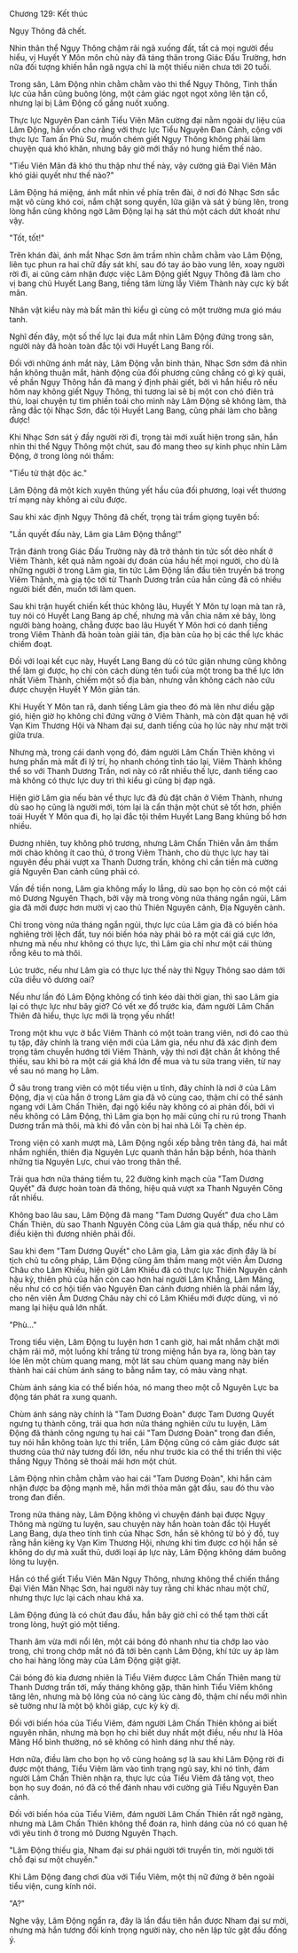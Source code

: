 




Chương 129: Kết thúc


Ngụy Thông đã chết.

Nhìn thân thể Ngụy Thông chậm rãi ngã xuống đất, tất cả mọi người đều hiểu, vị Huyết Y Môn môn chủ này đã táng thân trong Giác Đấu Trường, hơn nữa đối tượng khiến hắn ngã ngựa chỉ là một thiếu niên chưa tới 20 tuổi.

Trong sân, Lâm Động nhìn chằm chằm vào thi thể Ngụy Thông, Tinh thần lực của hắn cũng buông lỏng, một cảm giác ngọt ngọt xông lên tận cổ, nhưng lại bị Lâm Động cố gắng nuốt xuống.

Thực lực Nguyên Đan cảnh Tiểu Viên Mãn cường đại nằm ngoài dự liệu của Lâm Động, hắn vốn cho rằng với thực lực Tiểu Nguyên Đan Cảnh, cộng với thực lực Tam ấn Phù Sư, muốn chém giết Ngụy Thông không phải làm chuyện quá khó khăn, nhưng bây giờ mới thấy nó hung hiểm thế nào.

"Tiểu Viên Mãn đã khó thu thập như thế này, vậy cường giả Đại Viên Mãn khó giải quyết như thế nào?"

Lâm Động há miệng, ánh mắt nhìn về phía trên đài, ở nơi đó Nhạc Sơn sắc mặt vô cùng khó coi, nắm chặt song quyền, lửa giận và sát ý bùng lên, trong lòng hắn cũng không ngờ Lâm Động lại hạ sát thủ một cách dứt khoát như vậy.

"Tốt, tốt!"

Trên khán đài, ánh mắt Nhạc Sơn âm trầm nhìn chằm chằm vào Lâm Động, liên tục phun ra hai chữ đầy sát khí, sau đó tay áo bào vung lên, xoay người rời đi, ai cũng cảm nhận được việc Lâm Động giết Ngụy Thông đã làm cho vị bang chủ Huyết Lang Bang, tiếng tăm lừng lẫy Viêm Thành này cực kỳ bất mãn.

Nhân vật kiểu này mà bất mãn thì kiểu gì cùng có một trường mưa gió máu tanh.

Nghĩ đến đây, một số thế lực lại đưa mắt nhìn Lâm Động đứng trong sân, người này đã hoàn toàn đắc tội với Huyết Lang Bang rồi.

Đối với những ánh mắt này, Lâm Động vẫn bình thản, Nhạc Sơn sớm đã nhìn hắn không thuận mắt, hành động của đối phương cũng chẳng có gì kỳ quái, về phần Ngụy Thông hắn đã mang ý định phải giết, bởi vì hắn hiểu rõ nếu hôm nay không giết Ngụy Thông, thì tương lai sẽ bị một con chó điên trả thù, loại chuyện tự tìm phiền toái cho mình này Lâm Động sẽ không làm, thà rằng đắc tội Nhạc Sơn, đắc tội Huyết Lang Bang, cũng phải làm cho bằng được!

Khi Nhạc Sơn sát ý đầy người rời đi, trọng tài mới xuất hiện trong sân, hắn nhìn thi thể Ngụy Thông một chút, sau đó mang theo sự kinh phục nhìn Lâm Động, ở trong lòng nói thầm:

"Tiểu tử thật độc ác."

Lâm Động đã một kích xuyên thủng yết hầu của đối phương, loại vết thương trí mạng này không ai cứu được.

Sau khi xác định Ngụy Thông đã chết, trọng tài trầm giọng tuyên bố:

"Lần quyết đấu này, Lâm gia Lâm Động thắng!"

Trận đánh trong Giác Đấu Trường này đã trở thành tin tức sốt dẻo nhất ở Viêm Thành, kết quả nằm ngoài dự đoán của hầu hết mọi người, cho dù là những người ở trong Lâm gia, tin tức Lâm Động lần đầu tiên truyền bá trong Viêm Thành, mà gia tộc tới từ Thanh Dương trấn của hắn cũng đã có nhiều người biết đến, muốn tới làm quen.

Sau khi trận huyết chiến kết thúc không lâu, Huyết Y Môn tự loạn mà tan rã, tuy nói có Huyết Lang Bang áp chế, nhưng mà vẫn chia năm xẻ bảy, lòng người bàng hoàng, chẳng được bao lâu Huyết Y Môn hơi có danh tiếng trong Viêm Thành đã hoàn toàn giải tán, địa bàn của họ bị các thế lực khác chiếm đoạt.

Đối với loại kết cục này, Huyết Lang Bang dù có tức giận nhưng cũng không thể làm gì được, họ chỉ còn cách dùng tên tuổi của một trong ba thế lực lớn nhất Viêm Thành, chiếm một số địa bàn, nhưng vẫn không cách nào cứu được chuyện Huyết Y Môn giản tán.

Khi Huyết Y Môn tan rã, danh tiếng Lâm gia theo đó mà lên như diều gặp gió, hiện giờ họ không chỉ đứng vững ở Viêm Thành, mà còn đặt quan hệ với Vạn Kim Thương Hội và Nham đại sư, danh tiếng của họ lúc này như mặt trời giữa trưa.

Nhưng mà, trong cái danh vọng đó, đám người Lâm Chấn Thiên không vì hưng phấn mà mất đi lý trí, họ nhanh chóng tỉnh táo lại, Viêm Thành không thể so với Thanh Dương Trấn, nơi này có rất nhiều thế lực, danh tiếng cao mà không có thực lực duy trì thì kiểu gì cũng bị đạp ngã.

Hiện giờ Lâm gia nếu bàn về thực lực đã đủ đặt chân ở Viêm Thành, nhưng dù sao họ cũng là người mới, tóm lại là cẩn thận một chút sẽ tốt hơn, phiền toái Huyết Y Môn qua đi, họ lại đắc tội thêm Huyết Lang Bang khủng bố hơn nhiều.

Đương nhiên, tuy không phô trương, nhưng Lâm Chấn Thiên vẫn âm thầm mời chào không ít cao thủ, ở trong Viêm Thành, cho dù thực lực hay tài nguyên đều phải vượt xa Thanh Dương trấn, không chỉ cần tiền mà cường giả Nguyên Đan cảnh cũng phải có.

Vấn đề tiền nong, Lâm gia không mấy lo lắng, dù sao bọn họ còn có một cái mỏ Dương Nguyên Thạch, bởi vậy mà trong vòng nửa tháng ngắn ngủi, Lâm gia đã mời được hơn mười vị cao thủ Thiên Nguyên cảnh, Địa Nguyên cảnh.

Chỉ trong vòng nửa tháng ngắn ngủi, thực lực của Lâm gia đã có biến hóa nghiêng trời lệch đất, tuy nói biến hóa này phải bỏ ra một cái giá cực lớn, nhưng mà nếu như không có thực lực, thì Lâm gia chỉ như một cái thùng rỗng kêu to mà thôi.

Lúc trước, nếu như Lâm gia có thực lực thế này thì Ngụy Thông sao dám tới cửa diễu võ dương oai?

Nếu như lần đó Lâm Động không cố tình kéo dài thời gian, thì sao Lâm gia lại có thực lực như bây giờ? Có vết xe đổ trước kia, đám người Lâm Chấn Thiên đã hiểu, thực lực mới là trọng yếu nhất!

Trong một khu vực ở bắc Viêm Thành có một toàn trang viên, nơi đó cao thủ tụ tập, đây chính là trang viện mới của Lâm gia, nếu như đã xác định đem trọng tâm chuyển hướng tới Viêm Thành, vậy thì nơi đặt chân ắt không thể thiếu, sau khi bỏ ra một cái giá khá lớn để mua và tu sửa trang viên, từ nay về sau nó mang họ Lâm.

Ở sâu trong trang viên có một tiểu viện u tĩnh, đây chính là nơi ở của Lâm Động, địa vị của hắn ở trong Lâm gia đã vô cùng cao, thậm chí có thể sánh ngang với Lâm Chấn Thiên, đại ngộ kiểu này không có ai phản đối, bởi vì nếu không có Lâm Động, thì Lâm gia bọn họ mãi cũng chỉ ru rú trong Thanh Dương trấn mà thôi, mà khi đó vẫn còn bị hai nhà Lôi Tạ chèn ép.

Trong viện cỏ xanh mượt mà, Lâm Động ngồi xếp bằng trên tảng đá, hai mắt nhắm nghiền, thiên địa Nguyên Lực quanh thân hắn bập bềnh, hóa thành những tia Nguyên Lực, chui vào trong thân thể.

Trải qua hơn nửa tháng tiềm tu, 22 đường kinh mạch của "Tam Dương Quyết" đã được hoàn toàn đả thông, hiệu quả vượt xa Thanh Nguyên Công rất nhiều.

Không bao lâu sau, Lâm Động đã mang "Tam Dương Quyết" đưa cho Lâm Chấn Thiên, dù sao Thanh Nguyên Công của Lâm gia quá thấp, nếu như có điều kiện thì đương nhiên phải đổi.

Sau khi đem "Tam Dương Quyết" cho Lâm gia, Lâm gia xác định đây là bí tịch chủ tu công pháp, Lâm Động cũng âm thầm mang một viên Âm Dương Châu cho Lâm Khiếu, hiện giờ Lâm Khiếu đã có thực lực Thiên Nguyên cảnh hậu kỳ, thiên phú của hắn còn cao hơn hai người Lâm Khẳng, Lâm Mãng, nếu như có cơ hội tiến vào Nguyên Đan cảnh đương nhiên là phải nắm lấy, cho nên viên Âm Dương Châu này chỉ có Lâm Khiếu mới được dùng, vì nó mang lại hiệu quả lớn nhất.

"Phù..."

Trong tiểu viện, Lâm Động tu luyện hơn 1 canh giờ, hai mắt nhắm chặt mới chậm rãi mở, một luồng khí trắng từ trong miệng hắn bya ra, lòng bàn tay lóe lên một chùm quang mang, một lát sau chùm quang mang này biến thành hai cái chùm ánh sáng to bằng nắm tay, có màu vàng nhạt.

Chùm ánh sáng kia có thể biến hóa, nó mang theo một cỗ Nguyên Lực ba động tán phát ra xung quanh.

Chùm ánh sáng này chính là "Tam Dương Đoàn" được Tam Dương Quyết ngưng tụ thành công, trải qua hơn nửa tháng nghiên cứu tu luyện, Lâm Động đã thành công ngưng tụ hai cái "Tam Dương Đoàn" trong đan điền, tuy nói hắn không toàn lực thi triển, Lâm Động cũng có cảm giác được sát thương của thứ này tương đối lớn, nếu như trước kia có thể thi triển thì việc thắng Ngụy Thông sẽ thoải mái hơn một chút.

Lâm Động nhìn chằm chằm vào hai cái "Tam Dương Đoàn", khi hắn cảm nhận được ba động mạnh mẽ, hắn mới thỏa mãn gật đầu, sau đó thu vào trong đan điền.

Trong nửa tháng này, Lâm Động không vì chuyện đánh bại được Ngụy Thông mà ngừng tu luyện, sau chuyện này hắn hoàn toàn đắc tội Huyết Lang Bang, dựa theo tính tình của Nhạc Sơn, hắn sẽ không từ bỏ ý đồ, tuy rằng hắn kiêng kỵ Vạn Kim Thương Hội, nhưng khi tìm được cơ hội hắn sẽ không do dự mà xuất thủ, dưới loại áp lực này, Lâm Động không dám buông lỏng tu luyện.

Hắn có thể giết Tiểu Viên Mãn Ngụy Thông, nhưng không thể chiến thắng Đại Viên Mãn Nhạc Sơn, hai người này tuy rằng chỉ khác nhau một chữ, nhưng thực lực lại cách nhau khá xa.

Lâm Động đúng là có chút đau đầu, hắn bây giờ chỉ có thể tạm thời cất trong lòng, huýt gió một tiếng.

Thanh âm vừa mới nổi lên, một cái bóng đỏ nhanh như tia chớp lao vào trong, chỉ trong chớp mắt nó đã tới bên cạnh Lâm Động, khí tức uy áp làm cho hai hàng lông mày của Lâm Động giật giật.

Cái bóng đỏ kia đương nhiên là Tiểu Viêm đượcc Lâm Chấn Thiên mang từ Thanh Dương trấn tới, mấy tháng không gặp, thân hình Tiểu Viêm không tăng lên, nhưng mà bộ lông của nó càng lúc càng đỏ, thậm chí nếu mới nhìn sẽ tưởng như là một bộ khôi giáp, cực kỳ kỳ dị.

Đối với biến hóa của Tiểu Viêm, đám người Lâm Chấn Thiên không ai biết nguyên nhân, nhưng mà bọn họ chỉ biết duy nhất một điều, nếu như là Hỏa Mãng Hổ bình thường, nó sẽ không có hình dáng như thế này.

Hơn nữa, điều làm cho bọn họ vô cùng hoảng sợ là sau khi Lâm Động rời đi được một tháng, Tiểu Viêm lâm vào tình trạng ngủ say, khi nó tỉnh, đám người Lâm Chấn Thiên nhận ra, thực lực của Tiểu Viêm đã tăng vọt, theo bọn họ suy đoán, nó đã có thể đánh nhau với cường giả Tiểu Nguyên Đan cảnh.

Đối với biến hóa của Tiểu Viêm, đám người Lâm Chấn Thiên rất ngỡ ngàng, nhưng mà Lâm Chấn Thiên không thể đoán ra, hình dáng của nó có quan hệ với yêu tinh ở trong mỏ Dương Nguyên Thạch.

"Lâm Động thiếu gia, Nham đại sư phái người tới truyền tin, mời người tới chỗ đại sư một chuyến."

Khi Lâm Động đang chơi đùa với Tiểu Viêm, một thị nữ đứng ở bên ngoài tiểu viện, cung kính nói.

"A?"

Nghe vậy, Lâm Động ngẩn ra, đây là lần đầu tiên hắn được Nham đại sư mời, nhưng mà hắn tương đối kính trọng người này, cho nên lập tức gật đầu đồng ý.




